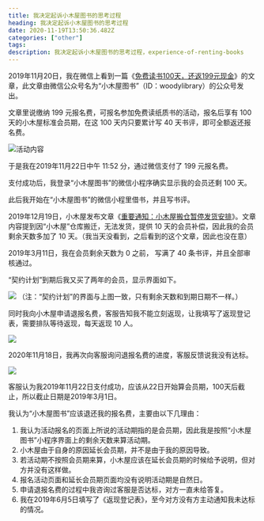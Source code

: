 ```yaml
---
title: 我决定起诉小木屋图书的思考过程
heading: 我决定起诉小木屋图书的思考过程
date: 2020-11-19T13:50:36.482Z
categories: ["other"]
tags: 
description: 我决定起诉小木屋图书的思考过程，experience-of-renting-books
---
```



2019年11月20日，我在微信上看到一篇《[免费读书100天，还返199元现金](https://mp.weixin.qq.com/s/HokczKiYlAwmm7mELhdJaw)》的文章，此文章由微信公众号名为“小木屋图书”（ID：woodylibrary）的公众号发出。


文章里说缴纳 199 元报名费，可报名参加免费读纸质书的活动，报名后享有 100 天的小木屋标准会员期，在这 100 天内只要累计写 40 天书评，即可全额返还报名费。

![活动内容](https://gitee.com/smile365/blogimg/raw/master/sxy91/1605795725769.png)

于是我在2019年11月22日中午 11:52 分，通过微信支付了 199 元报名费。

支付成功后，我登录“小木屋图书”的微信小程序确实显示我的会员还剩 100 天。

此后我开始在“小木屋图书”的微信小程里借书，并且写书评。

2019年12月19日，小木屋发布文章《[重要通知：小木屋搬仓暂停发货安排](https://mp.weixin.qq.com/s/EPckVnPdzupkFel2yBjNpg)》。文章内容提到因“小木屋”仓库搬迁，无法发货，提供 10 天的会员补偿，因此我的会员剩余天数多加了 10 天。（我当天没看到，之后看到的这个文章，因此也没在意）

2019年3月11日，我在会员剩余天数为 0 之前， 写满了 40 条书评，并且全部审核通过。

“契约计划”到期后我又买了两年的会员，显示界面如下。

![](https://gitee.com/smile365/blogimg/raw/master/sxy91/1605800512403.png)
（注：“契约计划”的界面与上图一致，只有剩余天数和到期日期不一样。）

同时我向小木屋申请退报名费，客服告知我不能立刻返现，让我填写了返现登记表，需要排队等待返现，每天返现 10 人。

![](https://gitee.com/smile365/blogimg/raw/master/sxy91/1605797823764.png)


2020年11月18日，我再次向客服询问退报名费的进度，客服反馈说我没有达标。

![](https://gitee.com/smile365/blogimg/raw/master/sxy91/1605798188508.png)

客服认为我2019年11月22日支付成功，应该从22日开始算会员期，100天后截止，所以截止日期是2019年3月1日。

我认为“小木屋图书”应该退还我的报名费，主要由以下几理由：

1. 我认为活动报名的页面上所说的活动期指的是会员期，因此我是按照“小木屋图书”小程序界面上的剩余天数来算活动期。
2. 小木屋由于自身的原因延长会员期，并不是由于我的原因导致。
3. 若活动期不按照会员期来算，小木屋应该在延长会员期的时候给予说明，但对方并没有这样做。
4. 报名活动页面和延长会员期页面均没有说明活动期是自然日。
5. 申请退报名费的过程中我咨询过客服是否达标，对方一直未给答复。
6. 我在2019年6月5日填写了《返现登记表》，至今对方没有方主动通知我未达标的情况。





